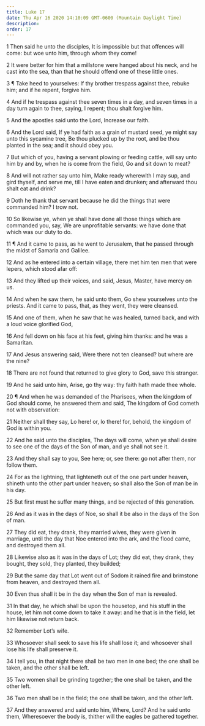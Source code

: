 ```yaml
---
title: Luke 17
date: Thu Apr 16 2020 14:10:09 GMT-0600 (Mountain Daylight Time)
description: 
order: 17
---
```


<p>
  1 Then said he unto the disciples, It is impossible but that offences will
  come: but woe unto him, through whom they come!
</p>
<p>
  2 It were better for him that a millstone were hanged about his neck, and he
  cast into the sea, than that he should offend one of these little ones.
</p>
<p>
  3 &#xB6; Take heed to yourselves: If thy brother trespass against thee, rebuke
  him; and if he repent, forgive him.
</p>
<p>
  4 And if he trespass against thee seven times in a day, and seven times in a
  day turn again to thee, saying, I repent; thou shalt forgive him.
</p>
<p>5 And the apostles said unto the Lord, Increase our faith.</p>
<p>
  6 And the Lord said, If ye had faith as a grain of mustard seed, ye might say
  unto this sycamine tree, Be thou plucked up by the root, and be thou planted
  in the sea; and it should obey you.
</p>
<p>
  7 But which of you, having a servant plowing or feeding cattle, will say unto
  him by and by, when he is come from the field, Go and sit down to meat?
</p>
<p>
  8 And will not rather say unto him, Make ready wherewith I may sup, and gird
  thyself, and serve me, till I have eaten and drunken; and afterward thou shalt
  eat and drink?
</p>
<p>
  9 Doth he thank that servant because he did the things that were commanded
  him? I trow not.
</p>
<p>
  10 So likewise ye, when ye shall have done all those things which are
  commanded you, say, We are unprofitable servants: we have done that which was
  our duty to do.
</p>
<p>
  11 &#xB6; And it came to pass, as he went to Jerusalem, that he passed through
  the midst of Samaria and Galilee.
</p>
<p>
  12 And as he entered into a certain village, there met him ten men that were
  lepers, which stood afar off:
</p>
<p>
  13 And they lifted up their voices, and said, Jesus, Master, have mercy on us.
</p>
<p>
  14 And when he saw them, he said unto them, Go shew yourselves unto the
  priests. And it came to pass, that, as they went, they were cleansed.
</p>
<p>
  15 And one of them, when he saw that he was healed, turned back, and with a
  loud voice glorified God,
</p>
<p>
  16 And fell down on his face at his feet, giving him thanks: and he was a
  Samaritan.
</p>
<p>
  17 And Jesus answering said, Were there not ten cleansed? but where are the
  nine?
</p>
<p>
  18 There are not found that returned to give glory to God, save this stranger.
</p>
<p>
  19 And he said unto him, Arise, go thy way: thy faith hath made thee whole.
</p>
<p>
  20 &#xB6; And when he was demanded of the Pharisees, when the kingdom of God
  should come, he answered them and said, The kingdom of God cometh not with
  observation:
</p>
<p>
  21 Neither shall they say, Lo here! or, lo there! for, behold, the kingdom of
  God is within you.
</p>
<p>
  22 And he said unto the disciples, The days will come, when ye shall desire to
  see one of the days of the Son of man, and ye shall not see it.
</p>
<p>
  23 And they shall say to you, See here; or, see there: go not after them, nor
  follow them.
</p>
<p>
  24 For as the lightning, that lighteneth out of the one part under heaven,
  shineth unto the other part under heaven; so shall also the Son of man be in
  his day.
</p>
<span></span>
<p>
  25 But first must he suffer many things, and be rejected of this generation.
</p>
<p>
  26 And as it was in the days of Noe, so shall it be also in the days of the
  Son of man.
</p>
<p>
  27 They did eat, they drank, they married wives, they were given in marriage,
  until the day that Noe entered into the ark, and the flood came, and destroyed
  them all.
</p>
<p>
  28 Likewise also as it was in the days of Lot; they did eat, they drank, they
  bought, they sold, they planted, they builded;
</p>
<p>
  29 But the same day that Lot went out of Sodom it rained fire and brimstone
  from heaven, and destroyed them all.
</p>
<p>30 Even thus shall it be in the day when the Son of man is revealed.</p>
<p>
  31 In that day, he which shall be upon the housetop, and his stuff in the
  house, let him not come down to take it away: and he that is in the field, let
  him likewise not return back.
</p>
<p>32 Remember Lot&#x2019;s wife.</p>
<p>
  33 Whosoever shall seek to save his life shall lose it; and whosoever shall
  lose his life shall preserve it.
</p>
<p>
  34 I tell you, in that night there shall be two men in one bed; the one shall
  be taken, and the other shall be left.
</p>
<p>
  35 Two women shall be grinding together; the one shall be taken, and the other
  left.
</p>
<p>
  36 Two men shall be in the field; the one shall be taken, and the other left.
</p>
<p>
  37 And they answered and said unto him, Where, Lord? And he said unto them,
  Wheresoever the body is, thither will the eagles be gathered together.
</p>
